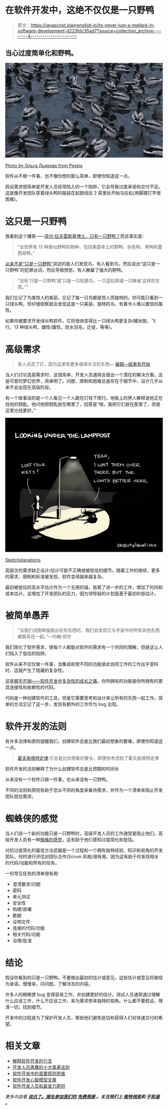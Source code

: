 # 在软件开发中，这绝不仅仅是一只野鸭

> 原文：<https://javascript.plainenglish.io/its-never-just-a-mallard-in-software-development-d223fdc35ad7?source=collection_archive---------4----------------------->

## 当心过度简单化和野鸭。

![](img/01215ab148d6434f2a881253d6ca9106.png)

[Photo by Ольга Дьякова from Pexels](https://www.pexels.com/photo/flock-of-mallard-ducks-on-water-3604976/)

软件从不做一件事，也不像你想的那么简单，即使你知道这一点。

假设需求很简单是开发人员经常陷入的一个陷阱，它会导致过度承诺和交付不足。这就像开发团队穿着绿头鸭的服装在起跑线后 2 英里处开始马拉松(用脚蹼打字很困难)。

# 这只是一只野鸭

我看到这个播客——[菲尔·拉夫雷斯基博士，只有一只野鸭？](https://www.youtube.com/watch?v=kOpUXwjizrM)而且事实是:

> “全世界有 13 种类似野鸭的物种，包括美国本土的野鸭、杂色鸭、黑鸭和墨西哥鸭。”

[从来不是“只是一只野鸭”](https://medium.com/@slaughteram/its-never-just-a-mallard-what-birding-can-teach-us-about-winning-the-war-in-ukraine-d574af653eb1)讲述的是人们发现鸟，有人看到鸟，然后说出“这只是一只野鸭”的犯罪台词，然后导致愤怒，有人解雇了强大的野鸭。

> “没有‘只是一只野鸭’或‘只是一只知更鸟、一只蓝松鸦或一只麻雀’这样的东西。”"

我们忘记了鸟类惊人的美丽，忘记了每一只鸟都是惊人而独特的。你可能只看到一只绿头鸭，但仔细观察就会发现这是一只美丽、独特的鸟，有着令人难以置信的属性。

如果你被要求开发绿头鸭软件，它将很快变得比一只绿头鸭更复杂(鳍状肢，飞行，13 种绿头鸭，雌性/雄性，防水羽毛，迁徙，等等)。

# 高级需求

> 有人点亮了灯，因为这里有更多值得关注的东西— [编辑—结束有开始](https://www.youtube.com/watch?v=UBpzJ-TLpbE)

当人们讨论高层需求时，这很简单，开发人员通常会提出一个潜在的解决方案。这是可爱的梦幻世界，简单明了。问题、限制和困难总是存在于细节中，设计几乎从来不会出现在高级阶段，

有一个故事说的是一个人看见一个人跪在灯柱下爬行。地板上的男人解释说他正在找他的钥匙。他问他把钥匙放在哪里了，回答是“哦，我把它们放在那里了，但是这里光线更好。”

![](img/5edaf3c006280261b22a21d52e5e1191.png)

[Sketchplanations](https://sketchplanations.com/looking-under-the-lamppost)

高层次的需求缺乏设计/估计可能不正确或被低估的细节。随着工作的继续，更多的需求、限制和标准被发现，软件变得越来越复杂。

最初被低估的高水平估计作为一个无用的锚，拖累了进一步的工作，增加了时间和成本估计。这增加了开发团队的压力，因为领导层的计划是基于最初的低估计。

# 被简单愚弄

> “当我们试图单独挑出任何东西时，我们会发现它与宇宙中的所有其他东西都联系在一起。”—约翰·缪尔

我们简化了软件需求，使每个人都能对软件的需求有一个共同的理解，但是这让人们陷入了低估的陷阱。

软件从来不仅仅做一件事，当集成和使不同的功能彼此协同工作的工作出乎意料时，这就产生了隐藏的复杂性。

这是[握手开销——软件开发中复杂性的成长之痛](https://itnext.io/handshake-overhead-growing-pains-of-complexity-in-software-development-d119c69bae9f)。你所拥有的功能是你所拥有的更具连接性和依赖性的代码。

代码是一种创建软件的工具，但是它需要思考和设计来让所有的东西一起工作。简单的方法忘记了这一步，发现有额外的工作作为 bug 出现。

# 软件开发的法则

有许多法律和原则提醒我们，创建软件总是比我们最初想象的要难，即使你知道这一点。

> [霍夫施塔特定律](https://en.wikipedia.org/wiki/Hofstadter%27s_law):它总是比你想象的要长，即使你考虑到了霍夫施塔特定律

软件开发的法则解释了为什么创建软件总是比预期的时间长

从来没有一个软件只做一件事，也从来没有一只野鸭。

不同的法则和原则有助于您从不同的角度来看待需求，并作为一个清单来阻止开发团队低估需求。

# 蜘蛛侠的感觉

当人们说一个新的功能只是一只野鸭时，高级开发人员的工作通常是阻止他们。高级开发人员有一种[蜘蛛的感觉](https://blog.devgenius.io/senior-developers-have-a-spidey-sense-52fc510e19da)，这有助于他们感知过度简化和低估。

对抗过度简化的最佳方法武器是一个过程和一个拥有独特经验、知识和视角的开发团队。何时进行评估对团队合作(Scrum 风格)很有用，因为这有助于你发现相关的代码/功能和所有的任务。

一份常见任务的清单很有用:

*   澄清要求/问题
*   密码
*   单元测试
*   安全性
*   构建/部署
*   数据
*   证明文件
*   连接的代码/功能
*   相关代码/功能
*   治理/批准

# 结论

假设你看到的只是一只野鸭。不要做出最初的估计或意见，这些估计或意见将被视为承诺。慢慢来，问问题，了解涉及的内容。

许多人的眼睛使 bug 变得容易工作，并创建更好的估计。测试人员通常通过理解什么应该工作，什么不应该工作，来为需求带来独特的视角。什么都不要假设，理清一切，找到细节。

开发中的过程是为了保护开发人员，帮助他们避免低估和获得人们对快速交付的希望。

# 相关文章

*   [解释软件开发的引言](https://blog.devgenius.io/quotes-that-explain-software-development-c1d503835c55)
*   [开发人员愚蠢的十大普遍法则](https://blog.devgenius.io/the-10-universal-laws-of-developer-stupidity-ccda23e91ee7)
*   [软件开发中的首要原则思维](https://itnext.io/first-principles-thinking-in-software-development-b0450447aa67)
*   [软件开发心智模型文章](https://thehosk.medium.com/list/software-development-mental-models-0c290661598c)
*   [软件开发人员和最省力原则](https://blog.devgenius.io/software-developers-and-the-principle-of-least-effort-727d1e5ded26)

*更多内容看* [***说白了。报名参加我们的***](https://plainenglish.io/) **[***免费周报***](http://newsletter.plainenglish.io/) *。关注我们上* [***推特***](https://twitter.com/inPlainEngHQ)[***领英***](https://www.linkedin.com/company/inplainenglish/)**和* [***不和谐***](https://discord.gg/GtDtUAvyhW) ***。******